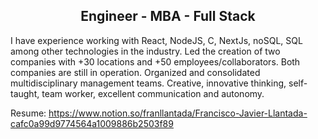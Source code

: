 

<h2 align="center">
Engineer - MBA - Full Stack 
</h2>


<p> I have experience working with React, NodeJS, C, NextJs, noSQL, SQL among other technologies in the industry. Led the creation of two companies with +30 locations and +50 employees/collaborators. Both companies are still in operation. Organized and consolidated multidisciplinary management teams.
Creative, innovative thinking, self-taught, team worker, excellent communication and autonomy.</p>


  
 Resume: https://www.notion.so/franllantada/Francisco-Javier-Llantada-cafc0a99d9774564a1009886b2503f89

  
